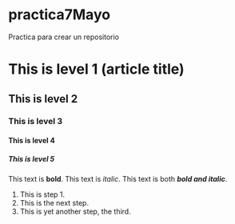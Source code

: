 # practica7Mayo
Practica para crear un repositorio
# This is level 1 (article title)
## This is level 2
### This is level 3
#### This is level 4
##### This is level 5

   This text is **bold**.
   This text is *italic*.
   This text is both ***bold and italic***.


1. This is step 1.
1. This is the next step.
1. This is yet another step, the third.
